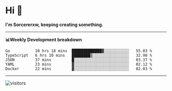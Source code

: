 # Hi 👋

**I'm Sorcererxw, keeping creating something.**

---

**📊Weekly Development breakdown**

<!--START_SECTION:waka-->
```text
Go           10 hrs 18 mins  █████████████▓░░░░░░░░░░░   55.03 % 
TypeScript   6 hrs 10 mins   ████████▒░░░░░░░░░░░░░░░░   32.98 % 
JSON         37 mins         █░░░░░░░░░░░░░░░░░░░░░░░░   03.37 % 
YAML         23 mins         ▓░░░░░░░░░░░░░░░░░░░░░░░░   02.12 % 
Docker       22 mins         ▓░░░░░░░░░░░░░░░░░░░░░░░░   02.03 % 
```
<!--END_SECTION:waka-->

---

![visitors](https://visitor-badge.glitch.me/badge?page_id=sorcererxw.sorcererx)
